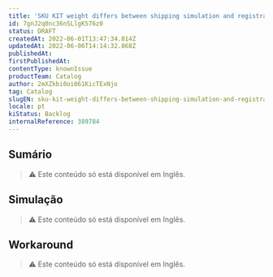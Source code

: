 ```yaml
---
title: 'SKU KIT weight differs between shipping simulation and registration (admin)'
id: 7gnJ2q0nc36nSLlgK576z0
status: DRAFT
createdAt: 2022-06-01T13:47:34.814Z
updatedAt: 2022-06-06T14:14:32.868Z
publishedAt: 
firstPublishedAt: 
contentType: knownIssue
productTeam: Catalog
author: 2mXZkbi0oi061KicTExNjo
tag: Catalog
slugEN: sku-kit-weight-differs-between-shipping-simulation-and-registration-admin
locale: pt
kiStatus: Backlog
internalReference: 389784
---
```


## Sumário

>⚠️ Este conteúdo só está disponível em Inglês.

## Simulação

>⚠️ Este conteúdo só está disponível em Inglês.

## Workaround

>⚠️ Este conteúdo só está disponível em Inglês.

